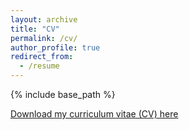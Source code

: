 ```yaml
---
layout: archive
title: "CV"
permalink: /cv/
author_profile: true
redirect_from:
  - /resume
---
```


{% include base_path %}

[Download my curriculum vitae (CV) here](https://riensonck.github.io/files/2020-03-25_cv-rien-sonck.pdf)
